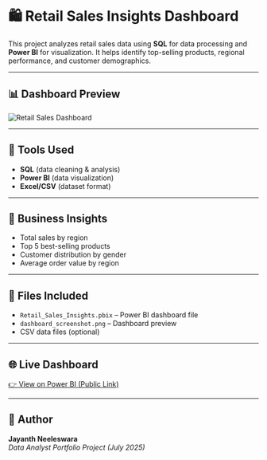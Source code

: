 
# 🛍️ Retail Sales Insights Dashboard

This project analyzes retail sales data using **SQL** for data processing and **Power BI** for visualization. It helps identify top-selling products, regional performance, and customer demographics.

---

## 📊 Dashboard Preview

![Retail Sales Dashboard](assets/dashboard_screenshot.png)

---

## 🔧 Tools Used
- **SQL** (data cleaning & analysis)
- **Power BI** (data visualization)
- **Excel/CSV** (dataset format)

---

## 📌 Business Insights
- Total sales by region
- Top 5 best-selling products
- Customer distribution by gender
- Average order value by region

---

## 📁 Files Included
- `Retail_Sales_Insights.pbix` – Power BI dashboard file
- `dashboard_screenshot.png` – Dashboard preview
- CSV data files (optional)

---

## 🌐 Live Dashboard
[👉 View on Power BI (Public Link)](your-public-link-here)

---

## 👤 Author
**Jayanth Neeleswara**  
_Data Analyst Portfolio Project (July 2025)_


